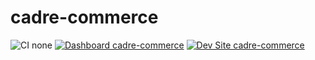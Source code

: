 # cadre-commerce

![CI none](https://img.shields.io/badge/ci-none-orange.svg)
[![Dashboard cadre-commerce](https://img.shields.io/badge/dashboard-cadre_commerce-yellow.svg)](https://dashboard.pantheon.io/sites/342db555-5ef9-4f84-97f4-b714b50a746a#dev/code)
[![Dev Site cadre-commerce](https://img.shields.io/badge/site-cadre_commerce-blue.svg)](http://dev-cadre-commerce.pantheonsite.io/)